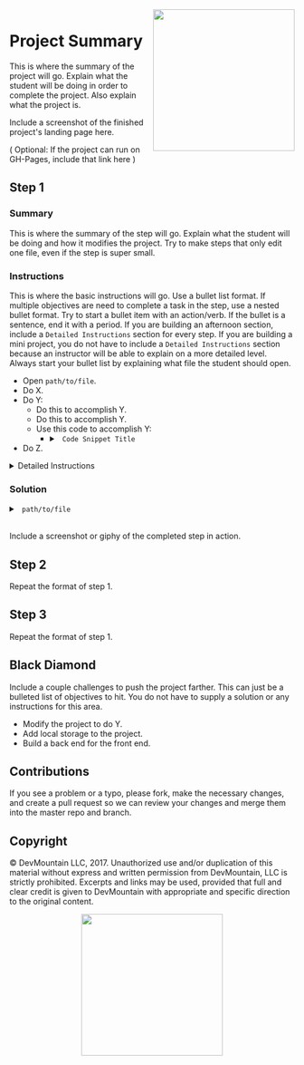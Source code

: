 <img src="https://devmounta.in/img/logowhiteblue.png" width="250" align="right">

# Project Summary

This is where the summary of the project will go. Explain what the student will be doing in order to complete the project. Also explain what the project is.

Include a screenshot of the finished project's landing page here.

( Optional: If the project can run on GH-Pages, include that link here )

## Step 1

### Summary

This is where the summary of the step will go. Explain what the student will be doing and how it modifies the project. Try to make steps that only edit one file, even if the step is super small. 

### Instructions

This is where the basic instructions will go. Use a bullet list format. If multiple objectives are need to complete a task in the step, use a nested bullet format. Try to start a bullet item with an action/verb. If the bullet is a sentence, end it with a period. If you are building an afternoon section, include a `Detailed Instructions` section for every step. If you are building a mini project, you do not have to include a `Detailed Instructions` section because an instructor will be able to explain on a more detailed level. Always start your bullet list by explaining what file the student should open.

* Open `path/to/file`.
* Do X.
* Do Y:
  * Do this to accomplish Y.
  * Do this to accomplish Y.
  * Use this code to accomplish Y:
    * <details>

      <summary> <code> Code Snippet Title </code> </summary>

      ```js
      /*
        You can put code snippets in bullet lists as well. However make sure the code snippet is on it's own indentation level. Otherwise your bullet list will become double spaced.
      */
      ```
      </details>
* Do Z.

<details>

<summary> Detailed Instructions </summary>

<br />

This is where the detailed instructions will go. Break down the bullet list one by one and go into detail on how to complete the item. Use a combination of code snippets/pictures if you feel it will help explain the item. Also include why the student is doing the item or how it modifies the project. The more detail the better. Since the Detailed Instructions is hidden by default don't worry about how long this section is.

</details>

### Solution

<details>

<summary> <code> path/to/file </code> </summary>

```js
/*

Always include a hidden code solution for each step. This can either be the entire file or just the things that changed in the file. If you end up doing a solution that is not the entire file, be sure to specify that to the student to avoid confusion.

*/
```

</details>

<br />

Include a screenshot or giphy of the completed step in action.

## Step 2

Repeat the format of step 1.

## Step 3

Repeat the format of step 1.

## Black Diamond

Include a couple challenges to push the project farther. This can just be a bulleted list of objectives to hit. You do not have to supply a solution or any instructions for this area.

* Modify the project to do Y.
* Add local storage to the project.
* Build a back end for the front end.

## Contributions

If you see a problem or a typo, please fork, make the necessary changes, and create a pull request so we can review your changes and merge them into the master repo and branch.

## Copyright

© DevMountain LLC, 2017. Unauthorized use and/or duplication of this material without express and written permission from DevMountain, LLC is strictly prohibited. Excerpts and links may be used, provided that full and clear credit is given to DevMountain with appropriate and specific direction to the original content.

<p align="center">
<img src="https://devmounta.in/img/logowhiteblue.png" width="250">
</p>